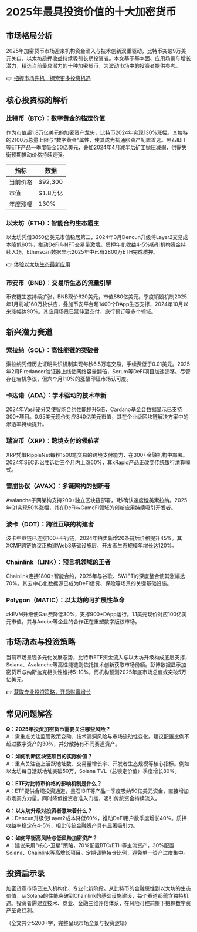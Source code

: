 # 2025年最具投资价值的十大加密货币

## 市场格局分析

2025年加密货币市场迎来机构资金涌入与技术创新双重驱动，比特币突破9万美元关口，以太坊质押收益持续吸引长期投资者。本文基于基本面、应用场景与增长潜力，精选当前最具潜力的十种加密货币，为波动市场中的投资者提供参考。

👉 [把握市场先机，探索更多投资机遇](https://bit.ly/okx_welcome)

## 核心投资标的解析

### 比特币（BTC）：数字黄金的锚定价值

作为市值超1.8万亿美元的加密资产龙头，比特币2024年实现130%涨幅。其独特的2100万总量上限与"数字黄金"属性，使其成为抗通胀资产配置首选。黑石IBIT等ETF产品一季度吸金50亿美元，叠加2024年4月减半后矿工抛压减弱，供需失衡预期推动价格持续走强。

| 指标        | 数据          |
|-------------|---------------|
| 当前价格    | $92,300       |
| 市值        | $1.8万亿      |
| 年度涨幅    | 130%          |

### 以太坊（ETH）：智能合约生态霸主

以太坊凭借3850亿美元市值稳居第二，2024年3月Dencun升级将Layer2交易成本降低60%，推动DeFi与NFT交易量激增。质押年化收益4-5%吸引机构资金持续入场，Etherscan数据显示2025年中已有2800万ETH完成质押。

👉 [体验以太坊生态最新应用](https://bit.ly/okx_welcome)

### 币安币（BNB）：交易所生态的流量引擎

币安链生态持续扩张，BNB现价620美元，市值880亿美元。季度销毁机制2025年1月削减160万枚供应，叠加币安平台超1400个DApp生态支撑，2024年10月以来涨幅达90%。其应用场景已延伸至支付、旅行预订等多个领域。

## 新兴潜力赛道

### 索拉纳（SOL）：高性能链的突破者

索拉纳凭借历史证明共识机制实现每秒6.5万笔交易，手续费低于0.01美元。2025年2月Firedancer验证器上线使网络容量翻倍，Serum等DeFi项目加速迁移。尽管存在宕机争议，但六个月110%的涨幅印证市场认可度。

### 卡达诺（ADA）：学术驱动的技术革新

2024年Vasil硬分叉使智能合约性能提升5倍，Cardano基金会数据显示已支持300+项目。0.95美元现价对应340亿美元市值，其在企业级区块链解决方案中的渗透率持续提升。

### 瑞波币（XRP）：跨境支付的领航者

XRP凭借RippleNet每秒1500笔交易的跨境支付能力，在300+金融机构中部署。2024年SEC诉讼胜诉后三个月内上涨60%，其xRapid产品正改变传统银行清算模式。

### 雪崩协议（AVAX）：多链架构的创新者

Avalanche子网架构支持200+独立区块链部署，1秒确认速度媲美索拉纳。2025年Q1实现50%涨幅，其在DeFi与GameFi领域的创新应用持续吸引开发者。

### 波卡（DOT）：跨链互联的构建者

波卡中继链已连接100+平行链，2024年拍卖新增20条链后价格提升45%。其XCMP跨链协议正构建Web3基础设施层，开发者生态规模年增长达120%。

### Chainlink（LINK）：预言机领域的王者

Chainlink连接1800+智能合约，2025年与谷歌、SWIFT的深度整合使其涨幅达70%。其去中心化数据源已成为DeFi借贷、保险等场景的关键基础设施。

### Polygon（MATIC）：以太坊的可扩展性革命

zkEVM升级使Gas费降低30%，支撑900+DApp运行。1.1美元现价对应100亿美元市值，其与Adobe等企业的合作正在重塑数字版权市场。

## 市场动态与投资策略

当前市场呈现多元化发展态势，比特币ETF资金流入与以太坊升级构成底层支撑，Solana、Avalanche等高性能链则依托技术创新获取市场份额。彭博数据显示加密货币与纳斯达克相关性维持5-10%，而机构预测2025年底市场总值或突破5万亿美元。

👉 [获取专业投资策略，开启财富增长](https://bit.ly/okx_welcome)

## 常见问题解答

**Q：2025年投资加密货币需要关注哪些风险？**  
A：需重点关注监管政策变动、技术漏洞风险与市场流动性变化。建议配置比例不超过数字资产的30%，并分散持有不同赛道资产。

**Q：如何判断区块链项目的实际价值？**  
A：重点关注链上活跃地址数、交易量增长率、开发者生态规模等核心指标。例如以太坊每日活跃地址突破50万，Solana TVL（总锁定价值）季度增长80%。

**Q：ETF对比特币价格的影响机制是什么？**  
A：ETF提供合规投资通道，黑石IBIT等产品一季度吸纳50亿美元资金，直接增加市场买方力量。同时降低投资者准入门槛，吸引传统资金持续流入。

**Q：以太坊升级对投资者意味着什么？**  
A：Dencun升级使Layer2成本降低60%，推动DeFi用户数季度增长40%。质押收益率稳定在4-5%，相比传统金融资产具有显著吸引力。

**Q：如何平衡高风险与低风险加密资产？**  
A：建议采用"核心-卫星"策略，70%配置BTC/ETH等主流资产，30%配置Solana、Chainlink等高增长项目。定期调整持仓比例，避免单一资产过度集中。

## 投资启示录

加密货币市场已进入机构化、专业化新阶段。从比特币的金融属性到以太坊的生态价值，从Solana的性能突破到Chainlink的基础设施建设，每个赛道都蕴含独特机遇。投资者需建立技术、商业、金融三维评估体系，在风险可控前提下把握数字资产革命红利。

（全文共计5200+字，完整呈现市场全景与投资逻辑）
